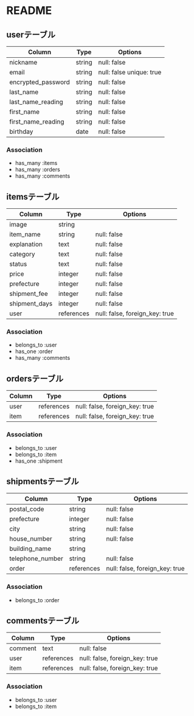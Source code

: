 # README

## userテーブル
| Column             | Type   | Options                   |
| ------------------ | ------ | ------------------------- |
| nickname           | string | null: false               |
| email              | string | null: false unique: true  |
| encrypted_password | string | null: false               |
| last_name          | string | null: false               |
| last_name_reading  | string | null: false               |
| first_name         | string | null: false               |
| first_name_reading | string | null: false               |
| birthday           | date   | null: false               |

### Association

- has_many :items
- has_many :orders
- has_many :comments

## itemsテーブル
| Column        | Type       | Options                        |
| ------------- | ---------- | ------------------------------ |
| image         | string     |                                |
| item_name     | string     | null: false                    |
| explanation   | text       | null: false                    |
| category      | text       | null: false                    |
| status        | text       | null: false                    |
| price         | integer    | null: false                    |
| prefecture    | integer    | null: false                    |
| shipment_fee  | integer    | null: false                    |
| shipment_days | integer    | null: false                    |
| user          | references | null: false, foreign_key: true |

### Association

- belongs_to :user
- has_one :order
- has_many :comments

## ordersテーブル
| Column | Type       | Options                        |
| ------ | ---------- | ------------------------------ |
| user   | references | null: false, foreign_key: true |
| item   | references | null: false, foreign_key: true |

### Association

- belongs_to :user
- belongs_to :item
- has_one :shipment

## shipmentsテーブル
| Column           | Type       | Options                        |
| ---------------- | ---------- | ------------------------------ |
| postal_code      | string     | null: false                    |
| prefecture       | integer    | null: false                    |
| city             | string     | null: false                    |
| house_number     | string     | null: false                    |
| building_name    | string     |                                |
| telephone_number | string     | null: false                    |
| order            | references | null: false, foreign_key: true |

### Association

- belongs_to :order

## commentsテーブル
| Column  | Type       | Options                        |
| ------- | ---------- | ------------------------------ |
| comment | text       | null: false                    |
| user    | references | null: false, foreign_key: true |
| item    | references | null: false, foreign_key: true |

### Association

- belongs_to :user
- belongs_to :item